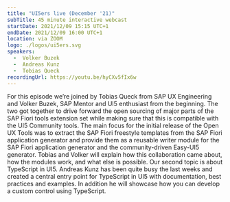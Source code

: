 ```yaml
---
title: "UI5ers live (December '21)"
subTitle: 45 minute interactive webcast
startDate: 2021/12/09 15:15 UTC+1
endDate: 2021/12/09 16:00 UTC+1
location: via ZOOM
logo: ./logos/ui5ers.svg
speakers:
  -  Volker Buzek
  -  Andreas Kunz
  -  Tobias Queck
recordingUrl: https://youtu.be/hyCXv5fIx6w
---
```

For this episode we’re joined by Tobias Queck from SAP UX Engineering and Volker Buzek, SAP Mentor and UI5 enthusiast from the beginning. The two got together to drive forward the open sourcing of major parts of the SAP Fiori tools extension set while making sure that this is compatible with the UI5 Community tools. The main focus for the initial release of the Open UX Tools was to extract the SAP Fiori freestyle templates from the SAP Fiori application generator and provide them as a reusable writer module for the SAP Fiori application generator and the community-driven Easy-UI5 generator. Tobias and Volker will explain how this collaboration came about, how the modules work, and what else is possible.
Our second topic is about TypeScript in UI5. Andreas Kunz has been quite busy the last weeks and created a central entry point for TypeScript in UI5 with documentation, best practices and examples. In addition he will showcase how you can develop a custom control using TypeScript.
